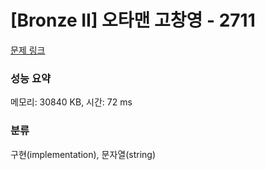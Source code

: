 # [Bronze II] 오타맨 고창영 - 2711 

[문제 링크](https://www.acmicpc.net/problem/2711) 

### 성능 요약

메모리: 30840 KB, 시간: 72 ms

### 분류

구현(implementation), 문자열(string)

